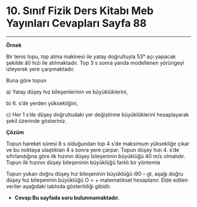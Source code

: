 # 10. Sınıf Fizik Ders Kitabı Meb Yayınları Cevapları Sayfa 88

---

**Örnek**

Bir tenis topu, top atma makinesi ile yatay doğrultuyla 53° açı yapacak şekilde â0 hızı ile atılmaktadır. Top 3 s sonra yanda modellenen yörüngeyi izleyerek yere çarpmaktadır.

Buna göre topun

a) Yatay düşey hız bileşenlerinin ve büyüklüklerini,

 b) 6. s’de yerden yüksekliğini,

 c) Her 1 s’de düşey doğrultudaki yer değiştirme büyüklüklerini hesaplayarak şekil üzerinde gösteriniz.

**Çözüm**

Topun hareket süresi 8 s olduğundan top 4 s’de maksimum yüksekliğe çıkar ve bu noktaya ulaştıktan 4 s sonra yere çarpar. Topun düşey hızı 4. s’de sıfırlandığına göre ilk hızının düşey bileşeninin büyüklüğü 40 m/s olmalıdır. Topun ilk hızının düşey bileşeninin büyüklüğü farklı bir yöntemie

Topun yukarı doğru düşey hız bileşeninin büyüklüğü ı90 – gt, aşağı doğru düşey hız bileşeninin büyüklüğü O = + matematiksel hesaplanır. Elde edilen veriler aşağıdaki tabloda gösterildiği gibidir.

-   **Cevap**:**Bu sayfada soru bulunmamaktadır.**